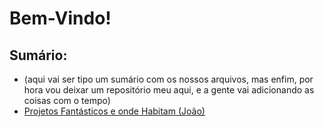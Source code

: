 # Bem-Vindo!

## Sumário:
* (aqui vai ser tipo um sumário com os nossos arquivos, mas enfim, por hora vou deixar um repositório meu aqui, e a gente vai adicionando as coisas com o tempo)
* [Projetos Fantásticos e onde Habitam (João)](https://github.com/JoaoVML42/Projetos-incrivelmente-bobos/blob/main/README.md)
